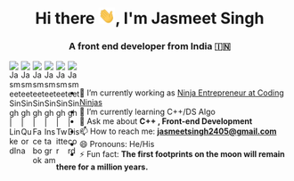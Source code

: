 <h1 align="center">Hi there <img src="https://raw.githubusercontent.com/ABSphreak/ABSphreak/master/gifs/Hi.gif" width="30px"/>, I'm Jasmeet Singh</h1>
<h3 align="center">A front end developer from India 🇮🇳</h3>

</a>
<a href="https://www.linkedin.com/in/jasmeet-singh-0856aa194" target="_blank">
  <img align="left" alt="Jasmeet Singh | LinkedIn" width="21px" src="https://raw.githubusercontent.com/rahuldkjain/github-profile-readme-generator/master/src/images/icons/Social/linked-in-alt.svg" />
</a>
</a>
<a href="https://www.quora.com/profile/Jasmeet-Singh-661" target="_blank">
  <img align="left" alt="Jasmeet Singh | Quora" width="21px" src="https://www.iconpacks.net/icons/2/free-quora-logo-icon-2439-thumb.png" />
</a>

<a href="https://www.facebook.com/profile.php?id=100008863187804" target="_blank">
  <img align="left" alt="Jasmeet Singh | Facebook" width="21px" src="https://www.freepnglogos.com/uploads/facebook-logo-icon/facebook-logo-icon-file-facebook-icon-svg-wikimedia-commons-4.png" />
</a>
<a href="https://www.instagram.com/punjabi_munda_jass" target="_blank">
  <img align="left" alt="Jasmeet Singh | Instagram" width="21px" src="https://180dc.org/wp-content/uploads/2014/04/instagram-Logo-PNG-Transparent-Background-download-300x300.png" />
</a>
<a href="https://twitter.com/i_jasmeetsingh" target="_blank">
  <img align="left" alt="Jasmeet Singh | Twitter" width="21px" src="https://raw.githubusercontent.com/rahuldkjain/github-profile-readme-generator/master/src/images/icons/Social/twitter.svg" />
</a>
<a href="https://discord.gg/qtdAxypHY9" target="_blank">
  <img align="left" alt="Jasmeet Singh | Discord" width="21px" src="https://logodownload.org/wp-content/uploads/2017/11/discord-logo-1-1.png" />
</a>

<br />
<br />

- 🔭 I’m currently working as [Ninja Entrepreneur at Coding Ninjas](https://www.codingninjas.com/?referralCode=CDYZM)
- 🌱 I’m currently learning C++/DS Algo
- 💬 Ask me about **C++ , Front-end Development**
- 📫 How to reach me: **jasmeetsingh2405@gmail.com**
- 😄 Pronouns: He/His
- ⚡ Fun fact: **The first footprints on the moon will remain there for a million years.**

